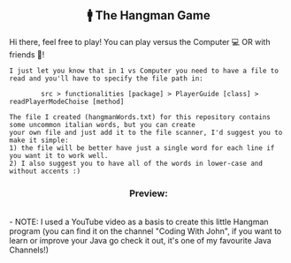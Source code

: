 <h2 align="center">
🚹 The Hangman Game
</h2> 

Hi there, feel free to play!
You can play versus the Computer 💻 OR with friends 👯!

	I just let you know that in 1 vs Computer you need to have a file to read and you'll have to specify the file path in:
	
      		src > functionalities [package] > PlayerGuide [class] > readPlayerModeChoise [method]
		
  	The file I created (hangmanWords.txt) for this repository contains some uncommon italian words, but you can create
  	your own file and just add it to the file scanner, I'd suggest you to make it simple:
	1) the file will be better have just a single word for each line if you want it to work well. 
  	2) I also suggest you to have all of the words in lower-case and without accents :)
	
<h3 align="center">
Preview:
</h3>

</br>
- NOTE:
	I used a YouTube video as a basis to create this little Hangman program (you can find it on the channel "Coding With John", if you want to learn or improve your Java go check it out, it's one of my favourite Java Channels!)

